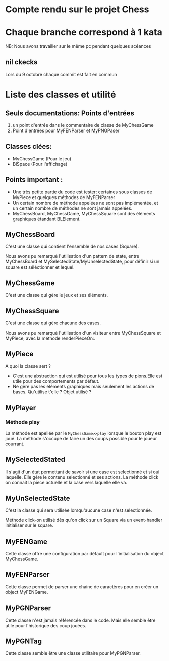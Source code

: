 # Compte rendu sur le projet Chess
# Chaque branche correspond à 1 kata
NB: Nous avons travailler sur le même pc pendant quelques scéances

## nil ckecks
Lors du 9 octobre chaque commit est fait en commun

# Liste des classes et utilité 

## Seuls documentations: Points d'entrées
1) un point d'entrée dans le commentaire de classe de MyChessGame
2) Point d'entrées pour MyFENParser et MyPNGPaser

## Classes clées:
- MyChessGame (Pour le jeu)
- BlSpace (Pour l'affichage)

## Points important : 
- Une très petite partie du code est tester: certaines sous classes de MyPiece et quelques méthodes de MyFENParser
- Un certain nombre de méthode appelées ne sont pas implémentée, et un certain nombre de méthodes ne sont jamais appelées.
- MyChessBoard, MyChessGame, MyChessSquare sont des éléments graphiques étandant BLElement.


## MyChessBoard
C'est une classe qui contient l'ensemble de nos cases (Square).

Nous avons pu remarqué l'utilisation d'un pattern de state, entre MyChessBoard et MySelectedState/MyUnselectedState, pour définir si un square est séléctionner et lequel.

## MyChessGame
C'est une classe qui gère le jeux et ses éléments. 

## MyChessSquare
C'est une classe qui gère chacune des cases. 

Nous avons pu remarqué l'utilisation d'un visiteur entre MyChessSquare et MyPiece, avec la méthode renderPieceOn:.


## MyPiece

A quoi la classe sert ? 
- C'est une abstraction qui est utilisé pour tous les types de pions.Elle est utile pour des comportements par défaut.
- Ne gère pas les éléments graphiques mais seulement les actions de bases.
Qu'utilise t'elle ? Objet utilisé ?

## MyPlayer

### Méthode play
La méthode est apellée par le `MyChessGame>>play` lorsque le bouton play est joué. La méthode s'occupe de faire un des coups possible pour le joueur courrant.

## MySelectedStated
Il s'agit d'un état permettant de savoir si une case est selectionné et si oui laquelle. 
Elle gère le contenu selectionné et ses actions. 
La méthode click on connait la pièce actuelle et la case vers laquelle elle va. 

## MyUnSelectedState
C'est la classe qui sera utilisée lorsqu'aucune case n'est selectionnée.

Méthode click-on utilisé dès qu'on click sur un Square via un event-handler initialiser sur le square.

## MyFENGame
Cette classe offre une configuration par défault pour l'initialisation du object MyChessGame.

## MyFENParser
Cette classe permet de parser une chaine de caractères pour en créer un object MyFENGame.

## MyPGNParser
Cette classe n'est jamais référencée dans le code. Mais elle semble être utile pour l'historique des coup jouées.

## MyPGNTag
Cette classe semble être une classe utilitaire pour MyPGNParser.
